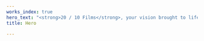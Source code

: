 ```yaml
---
works_index: true
hero_text: "<strong>20 / 10 Films</strong>, your vision brought to life through film"
title: Hero

---
```

<Hero :text="$page.frontmatter.hero_text" />
<WorksList />